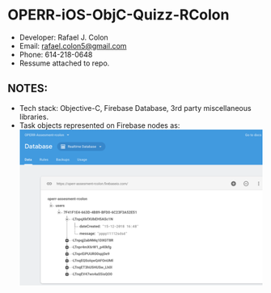 # OPERR-iOS-ObjC-Quizz-RColon
* Developer: Rafael J. Colon
* Email: rafael.colon5@gmail.com
* Phone: 614-218-0648
* Ressume attached to repo.

## NOTES:
 * Tech stack: Objective-C, Firebase Database, 3rd party miscellaneous libraries.
 * Task objects represented on Firebase nodes as:
![alt text](https://github.com/rafcolm0/OPERR-iOS-ObjC-Quizz-RColon/blob/master/Task%20Firebase%20node.png)


